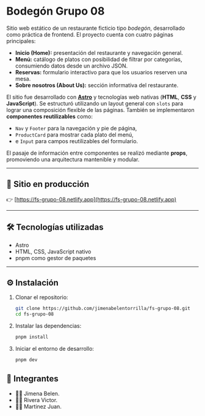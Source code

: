 # Bodegón Grupo 08

Sitio web estático de un restaurante ficticio tipo *bodegón*, desarrollado como práctica de frontend. El proyecto cuenta con cuatro páginas principales:

- **Inicio (Home):** presentación del restaurante y navegación general.
- **Menú:** catálogo de platos con posibilidad de filtrar por categorías, consumiendo datos desde un archivo JSON.
- **Reservas:** formulario interactivo para que los usuarios reserven una mesa.
- **Sobre nosotros (About Us):** sección informativa del restaurante.

El sitio fue desarrollado con **[Astro](https://astro.build/)** y tecnologías web nativas (**HTML**, **CSS** y **JavaScript**). Se estructuró utilizando un layout general con `slots` para lograr una composición flexible de las páginas. También se implementaron **componentes reutilizables** como:

- `Nav` y `Footer` para la navegación y pie de página,
- `ProductCard` para mostrar cada plato del menú,
- e `Input` para campos reutilizables del formulario.

El pasaje de información entre componentes se realizó mediante **props**, promoviendo una arquitectura mantenible y modular.

---

## 🔗 Sitio en producción

👉 [https://fs-grupo-08.netlify.app](https://fs-grupo-08.netlify.app)

---

## 🛠 Tecnologías utilizadas

- Astro
- HTML, CSS, JavaScript nativo
- pnpm como gestor de paquetes

---

## ⚙️ Instalación

1. Clonar el repositorio:
   ```bash
   git clone https://github.com/jimenabelentorrilla/fs-grupo-08.git
   cd fs-grupo-08

2. Instalar las dependencias:
    ```bash
    pnpm install

3. Iniciar el entorno de desarrollo:
    ```bash 
    pnpm dev 
## 👥 Integrantes
   - 👩‍💻 Jimena Belen.
   - 🧑‍💻 Rivera Victor.
   - 🧑‍💻 Martinez Juan.
